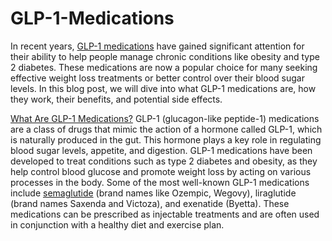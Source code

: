 # GLP-1-Medications

In recent years, [GLP-1 medications](https://quickfinds.in/jobs/healthcare/center-for-medical-weight-loss-the-role-of-the-cmwl-weight-loss-plan_i403202) have gained significant attention for their ability to help people manage chronic conditions like obesity and type 2 diabetes. These medications are now a popular choice for many seeking effective weight loss treatments or better control over their blood sugar levels. In this blog post, we will dive into what GLP-1 medications are, how they work, their benefits, and potential side effects.

[What Are GLP-1 Medications?](https://www.data-medics.com/forum/threads/center-for-medical-weight-loss.11529/
)
GLP-1 (glucagon-like peptide-1) medications are a class of drugs that mimic the action of a hormone called GLP-1, which is naturally produced in the gut. This hormone plays a key role in regulating blood sugar levels, appetite, and digestion. GLP-1 medications have been developed to treat conditions such as type 2 diabetes and obesity, as they help control blood glucose and promote weight loss by acting on various processes in the body.
Some of the most well-known GLP-1 medications include [semaglutide](https://www.ictdemy.com/csharp/csharp-forum/glp-1-medication-plan-how-to-achieve-sustainable-glp-1-for-optimal-weight-loss-at-home-67541c6827828#goto26568
) (brand names like Ozempic, Wegovy), liraglutide (brand names Saxenda and Victoza), and exenatide (Byetta). These medications can be prescribed as injectable treatments and are often used in conjunction with a healthy diet and exercise plan.
